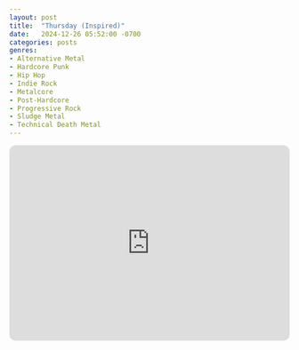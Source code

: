 ```yaml
---
layout: post
title:  "Thursday (Inspired)"
date:   2024-12-26 05:52:00 -0700
categories: posts
genres:
- Alternative Metal
- Hardcore Punk
- Hip Hop
- Indie Rock
- Metalcore
- Post-Hardcore
- Progressive Rock
- Sludge Metal
- Technical Death Metal
---
```

<iframe style="border-radius:12px" src="https://open.spotify.com/embed/playlist/34h9i6SS7FqbFvicX1Ac4R?utm_source=generator" width="100%" height="352" frameBorder="0" allowfullscreen="" allow="autoplay; clipboard-write; encrypted-media; fullscreen; picture-in-picture" loading="lazy"></iframe>